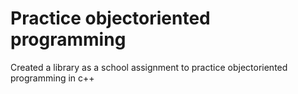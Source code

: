 # Practice objectoriented programming 
Created a library as a school assignment to practice objectoriented programming in c++
